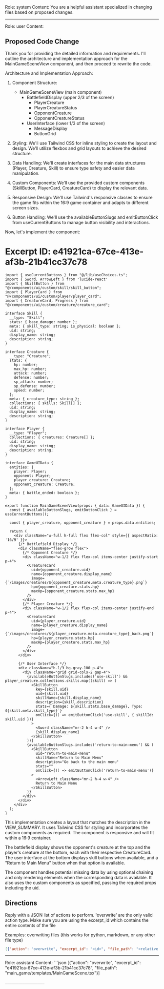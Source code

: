 Role: system
Content: You are a helpful assistant specialized in changing files based on proposed changes.
__________________
Role: user
Content: 
## Proposed Code Change
Thank you for providing the detailed information and requirements. I'll outline the architecture and implementation approach for the MainGameSceneView component, and then proceed to rewrite the code.

Architecture and Implementation Approach:

1. Component Structure:
   - MainGameSceneView (main component)
     - BattlefieldDisplay (upper 2/3 of the screen)
       - PlayerCreature
       - PlayerCreatureStatus
       - OpponentCreature
       - OpponentCreatureStatus
     - UserInterface (lower 1/3 of the screen)
       - MessageDisplay
       - ButtonGrid

2. Styling:
   We'll use Tailwind CSS for inline styling to create the layout and design. We'll utilize flexbox and grid layouts to achieve the desired structure.

3. Data Handling:
   We'll create interfaces for the main data structures (Player, Creature, Skill) to ensure type safety and easier data manipulation.

4. Custom Components:
   We'll use the provided custom components (SkillButton, PlayerCard, CreatureCard) to display the relevant data.

5. Responsive Design:
   We'll use Tailwind's responsive classes to ensure the game fits within the 16:9 game container and adapts to different screen sizes.

6. Button Handling:
   We'll use the availableButtonSlugs and emitButtonClick from useCurrentButtons to manage button visibility and interactions.

Now, let's implement the component:

# Excerpt ID: e41921ca-67ce-413e-af3b-21b41cc37c78
```tsx main_game/templates/MainGameScene.tsx
import { useCurrentButtons } from "@/lib/useChoices.ts";
import { Sword, ArrowLeft } from 'lucide-react'
import { SkillButton } from "@/components/ui/custom/skill/skill_button";
import { PlayerCard } from "@/components/ui/custom/player/player_card";
import { CreatureCard, Progress } from "@/components/ui/custom/creature/creature_card";

interface Skill {
  __type: "Skill";
  stats: { base_damage: number };
  meta: { skill_type: string; is_physical: boolean };
  uid: string;
  display_name: string;
  description: string;
}

interface Creature {
  __type: "Creature";
  stats: {
    hp: number;
    max_hp: number;
    attack: number;
    defense: number;
    sp_attack: number;
    sp_defense: number;
    speed: number;
  };
  meta: { creature_type: string };
  collections: { skills: Skill[] };
  uid: string;
  display_name: string;
  description: string;
}

interface Player {
  __type: "Player";
  collections: { creatures: Creature[] };
  uid: string;
  display_name: string;
  description: string;
}

interface GameUIData {
  entities: {
    player: Player;
    opponent: Player;
    player_creature: Creature;
    opponent_creature: Creature;
  };
  meta: { battle_ended: boolean };
}

export function MainGameSceneView(props: { data: GameUIData }) {
  const { availableButtonSlugs, emitButtonClick } = useCurrentButtons();

  const { player_creature, opponent_creature } = props.data.entities;

  return (
    <div className="w-full h-full flex flex-col" style={{ aspectRatio: '16/9' }}>
      {/* Battlefield Display */}
      <div className="flex-grow flex">
        {/* Opponent Creature */}
        <div className="w-1/2 flex flex-col items-center justify-start p-4">
          <CreatureCard
            uid={opponent_creature.uid}
            name={opponent_creature.display_name}
            image={`/images/creatures/${opponent_creature.meta.creature_type}.png`}
            hp={opponent_creature.stats.hp}
            maxHp={opponent_creature.stats.max_hp}
          />
        </div>
        {/* Player Creature */}
        <div className="w-1/2 flex flex-col items-center justify-end p-4">
          <CreatureCard
            uid={player_creature.uid}
            name={player_creature.display_name}
            image={`/images/creatures/${player_creature.meta.creature_type}_back.png`}
            hp={player_creature.stats.hp}
            maxHp={player_creature.stats.max_hp}
          />
        </div>
      </div>

      {/* User Interface */}
      <div className="h-1/3 bg-gray-100 p-4">
        <div className="grid grid-cols-2 gap-4">
          {availableButtonSlugs.includes('use-skill') && player_creature.collections.skills.map((skill) => (
            <SkillButton
              key={skill.uid}
              uid={skill.uid}
              skillName={skill.display_name}
              description={skill.description}
              stats={`Damage: ${skill.stats.base_damage}, Type: ${skill.meta.skill_type}`}
              onClick={() => emitButtonClick('use-skill', { skillId: skill.uid })}
            >
              <Sword className="mr-2 h-4 w-4" />
              {skill.display_name}
            </SkillButton>
          ))}
          {availableButtonSlugs.includes('return-to-main-menu') && (
            <SkillButton
              uid="return-to-main-menu"
              skillName="Return to Main Menu"
              description="Go back to the main menu"
              stats=""
              onClick={() => emitButtonClick('return-to-main-menu')}
            >
              <ArrowLeft className="mr-2 h-4 w-4" />
              Return to Main Menu
            </SkillButton>
          )}
        </div>
      </div>
    </div>
  );
}
```

This implementation creates a layout that matches the description in the VIEW_SUMMARY. It uses Tailwind CSS for styling and incorporates the custom components as required. The component is responsive and will fit within a 16:9 container. 

The battlefield display shows the opponent's creature at the top and the player's creature at the bottom, each with their respective CreatureCard. The user interface at the bottom displays skill buttons when available, and a "Return to Main Menu" button when that option is available.

The component handles potential missing data by using optional chaining and only rendering elements when the corresponding data is available. It also uses the custom components as specified, passing the required props including the uid.

## Directions
Reply with a JSON list of actions to perform. 'overwrite' are the only valid action type. 
Make sure you are using the excerpt_id which contains the entire contents of the file

Examples:
overwriting files (this works for python, markdown, or any other file type)
```json output_example1
[{"action": "overwrite", "excerpt_id": "<id>", "file_path": "<relative file path>"}]
```

__________________
Role: assistant
Content: ```json
[{"action": "overwrite", "excerpt_id": "e41921ca-67ce-413e-af3b-21b41cc37c78", "file_path": "main_game/templates/MainGameScene.tsx"}]
```
__________________
